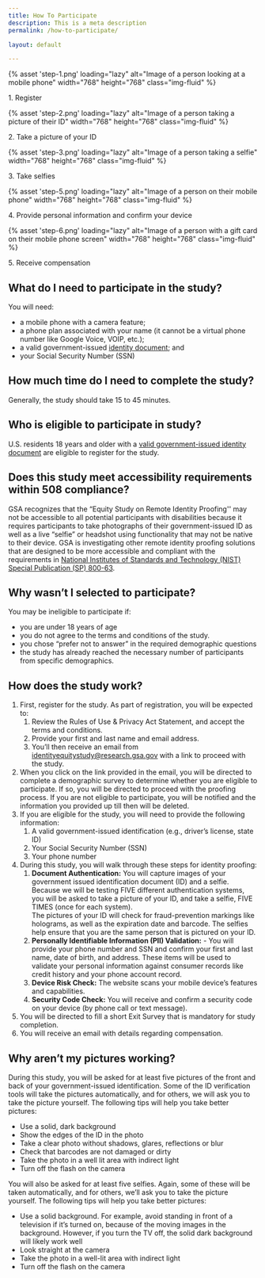 ```yaml
---
title: How To Participate
description: This is a meta description
permalink: /how-to-participate/

layout: default

---
```


  <div class="grid-row grid-gap-2 how-to-images animation-chain">
    <div class="grid-col-6 mobile-lg:grid-col-4 tablet:grid-col fade-in">
		{% asset 'step-1.png' loading="lazy" alt="Image of a person looking at a mobile phone" width="768" height="768" class="img-fluid" %}
		<p>1. Register</p>
	</div>
   <div class="grid-col-6 mobile-lg:grid-col-4 tablet:grid-col fade-in">
   		{% asset 'step-2.png' loading="lazy" alt="Image of a person taking a picture of their ID"  width="768" height="768" class="img-fluid" %}
	  	<p>2. Take a picture of your ID</p>
	 </div>
    <div class="grid-col-6 mobile-lg:grid-col-4 tablet:grid-col fade-in">
		{% asset 'step-3.png' loading="lazy" alt="Image of a person taking a selfie"  width="768" height="768" class="img-fluid" %}
	  	<p>3. Take selfies</p>
	</div>
    <div class="grid-col-6 mobile-lg:grid-col-4 tablet:grid-col fade-in">
		{% asset 'step-5.png' loading="lazy" alt="Image of a person on their mobile phone"  width="768" height="768" class="img-fluid" %}
	  	<p>4. Provide personal information and confirm your device</p>
	</div>
    <div class="grid-col-6 mobile-lg:grid-col-4 tablet:grid-col fade-in">
		{% asset 'step-6.png' loading="lazy" alt="Image of a person with a gift card on their mobile phone screen"  width="768" height="768" class="img-fluid" %}
	  	<p>5. Receive compensation</p>
	  </div>
  </div>



## What do I need to participate in the study?

<p class="margin-bottom-0">You will need:</p>
<ul class="checklist margin-top-1">
<li>a mobile phone with a camera feature;</li>
<li>a phone plan associated with your name (it cannot be a virtual phone number like Google Voice, VOIP, etc.);</li>
<li>a valid government-issued <a href="{{site.baseurl}}/faqs/#what-is-a-valid-id" class="usa-link">identity document</a>; and</li>
<li>your Social Security Number (SSN)</li>
</ul>

## How much time do I need to complete the study?

Generally, the study should take 15 to 45 minutes.


## Who is eligible to participate in study?

U.S. residents 18 years and older with a <a href="{{site.baseurl}}/faqs/#what-is-a-valid-id" class="usa-link">valid government-issued identity document</a> are eligible to register for the study.

## Does this study meet accessibility requirements within 508 compliance? 

GSA recognizes that the “Equity Study on Remote Identity Proofing'' may not be accessible to all potential participants with disabilities because it requires participants  to take photographs of their government-issued ID as well as a live “selfie” or headshot using functionality that may not be native to their device. GSA is investigating other remote identity proofing solutions that are designed to be more accessible and compliant with the requirements in <a href="https://pages.nist.gov/800-63-3/sp800-63-3.html" target="_blank" rel="noopener" class="usa-link usa-link--external">National Institutes of Standards and Technology (NIST) Special Publication (SP) 800-63</a>. 

## Why wasn’t I selected to participate?

You may be ineligible to participate if:

- you are under 18 years of age
- you do not agree to the terms and conditions of the study.
- you chose “prefer not to answer” in the required demographic questions
- the study has already reached the necessary number of participants from specific demographics.

## How does the study work?

<ol class="upper-alpha-list">
	<li>First, register for the study. As part of registration, you will be expected to:
		<ol class="lower-alpha-list">
			<li>Review the Rules of Use &amp; Privacy Act Statement, and accept the terms and conditions.</li>
			<li>Provide your first and last name and email address.</li>
			<li>You’ll then receive an email from <a href="mailto:identityequitystudy@research.gsa.gov">identityequitystudy@research.gsa.gov</a> with a link to proceed with the study.</li>
		</ol>
	</li>
	<li>When you click on the link provided in the email, you will be directed to complete a demographic survey to determine whether you are eligible to participate. If so, you will be directed to proceed with the proofing process. If you are not eligible to participate, you will be notified and the information you provided up till then will be deleted. </li>
	<li>If you are eligible for the study, you will need to provide the following information:
		<ol class="numeric-list">
			<li>A valid government-issued identification (e.g., driver’s license, state ID)</li>
			<li>Your Social Security Number (SSN)</li>
			<li>Your phone number</li>
		</ol>	
	</li>
	<li>During this study, you will walk through these steps for identity proofing:
		<ol class="numeric-list">
			<li><strong>Document Authentication:</strong> You will capture images of your government issued identification document (ID) and a selfie. Because we will be testing FIVE different authentication systems, you will be asked to take a picture of your ID, and take a selfie, FIVE TIMES (once for each system).<br />The pictures of your ID will check for fraud-prevention markings like holograms, as well as the expiration date and barcode. The selfies help ensure that you are the same person that is pictured on your ID.</li>
			<li><strong>Personally Identifiable Information (PII) Validation:</strong> - You will provide your phone number and SSN and confirm your first and last name, date of birth, and address. These items will be used to validate your personal information against consumer records like credit history and your phone account record.</li>
			<li><strong>Device Risk Check:</strong> The website scans your mobile device’s features and capabilities.</li>
			<li><strong>Security Code Check:</strong> You will receive and confirm a security code on your device (by phone call or text message).</li>
		</ol>
	</li>
	<li>You will be directed to fill a short Exit Survey that is mandatory for study completion.</li>
	<li>You will receive an email with details regarding compensation.</li>
</ol>

## Why aren’t my pictures working?

During this study, you will be asked for at least five pictures of the front and back of your government-issued identification. Some of the ID verification tools will take the pictures automatically, and for others, we will ask you to take the picture yourself. The following tips will help you take better pictures: 
- Use a solid, dark background
- Show the edges of the ID in the photo
- Take a clear photo without shadows, glares, reflections or blur
- Check that barcodes are not damaged or dirty
- Take the photo in a well lit area with indirect light
- Turn off the flash on the camera

You will also be asked for at least five selfies. Again, some of these will be taken automatically, and for others, we’ll ask you to take the picture yourself. The following tips will help you take better pictures:
- Use a solid background. For example, avoid standing in front of a television if it’s turned on, because of the moving images in the background. However, if you turn the TV off, the solid dark background will likely work well
- Look straight at the camera 
- Take the photo in a well-lit area with indirect light
- Turn off the flash on the camera

